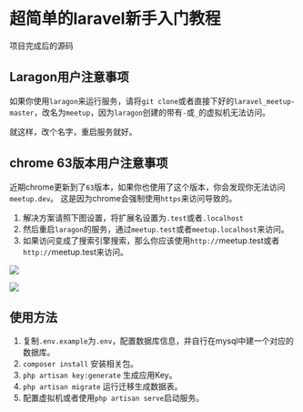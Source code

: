 # 超简单的laravel新手入门教程

项目完成后的源码

## Laragon用户注意事项

如果你使用`laragon`来运行服务，请将`git clone`或者直接下好的`laravel_meetup-master`，改名为`meetup`，因为`laragon`创建的带有`-`或`_`的虚拟机无法访问。

就这样，改个名字，重启服务就好。

## chrome 63版本用户注意事项

近期chrome更新到了`63`版本，如果你也使用了这个版本，你会发现你无法访问 `meetup.dev`。
这是因为chrome会强制使用`https`来访问导致的。

1. 解决方案请照下图设置，将扩展名设置为`.test`或者`.localhost`
2. 然后重启`laragon`的服务，通过`meetup.test`或者`meetup.localhost`来访问。
3. 如果访问变成了搜索引擎搜索，那么你应该使用`http://`meetup.test或者`http://`meetup.test来访问。

![](https://images.itfun.tv/photo/2017/a42cedf8d931f24aedd981a8432603f7.png-large)

![](https://images.itfun.tv/photo/2017/44deb2b8aff37fc11d5f549f1c5ffcb5.png-large)


## 使用方法

1. 复制`.env.example`为`.env`，配置数据库信息，并自行在mysql中建一个对应的数据库。
2. `composer install` 安装相关包。
3. `php artisan key:generate` 生成应用Key。
4. `php artisan migrate` 运行迁移生成数据表。
5. 配置虚拟机或者使用`php artisan serve`启动服务。